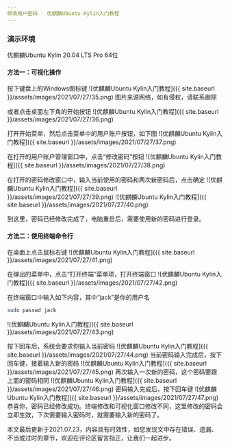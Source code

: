 ```yaml
---
修改用户密码 - 优麒麟Ubuntu Kylin入门教程
---
```


### 演示环境

优麒麟Ubuntu Kylin 20.04 LTS Pro 64位

#### 方法一：可视化操作

按下键盘上的Windows图标键
![优麒麟Ubuntu Kylin入门教程]({{ site.baseurl }}/assets/images/2021/07/27/35.png)
图片来源网络，如有侵权，请联系删除

或者点击桌面左下角的开始按钮
![优麒麟Ubuntu Kylin入门教程]({{ site.baseurl }}/assets/images/2021/07/27/36.png)

打开开始菜单，然后点击菜单中的用户账户按钮，如下图
![优麒麟Ubuntu Kylin入门教程]({{ site.baseurl }}/assets/images/2021/07/27/37.png)

在打开的用户账户管理窗口中，点击“修改密码”按钮
![优麒麟Ubuntu Kylin入门教程]({{ site.baseurl }}/assets/images/2021/07/27/38.png)

在打开的密码修改窗口中，输入当前使用的密码和两次新密码后，点击确定
![优麒麟Ubuntu Kylin入门教程]({{ site.baseurl }}/assets/images/2021/07/27/39.png)
![优麒麟Ubuntu Kylin入门教程]({{ site.baseurl }}/assets/images/2021/07/27/40.png)

到这里，密码已经修改完成了，电脑重启后，需要使用新的密码进行登录。

#### 方法二：使用终端命令行

在桌面上点击鼠标右键
![优麒麟Ubuntu Kylin入门教程]({{ site.baseurl }}/assets/images/2021/07/27/41.png)

在弹出的菜单中，点击“打开终端”菜单项，打开终端窗口
![优麒麟Ubuntu Kylin入门教程]({{ site.baseurl }}/assets/images/2021/07/27/42.png)

在终端窗口中输入如下内容，其中“jack”是你的用户名
```bash
sudo passwd jack
```
![优麒麟Ubuntu Kylin入门教程]({{ site.baseurl }}/assets/images/2021/07/27/43.png)

按下回车后，系统会要求你输入当前密码
![优麒麟Ubuntu Kylin入门教程]({{ site.baseurl }}/assets/images/2021/07/27/44.png)
当前密码输入完成后，按下回车键，接着输入新的密码
![优麒麟Ubuntu Kylin入门教程]({{ site.baseurl }}/assets/images/2021/07/27/45.png)
再次输入一次新的密码，这个密码要跟上面的密码相同
![优麒麟Ubuntu Kylin入门教程]({{ site.baseurl }}/assets/images/2021/07/27/46.png)
密码输入完成后，按下回车键
![优麒麟Ubuntu Kylin入门教程]({{ site.baseurl }}/assets/images/2021/07/27/47.png)
恭喜你，密码已经修改成功。终端修改和可视化窗口修改不同，这里修改的密码会立即生效，下次需要输入密码时，就需要输入新的密码了。


本文最后更新于2021.07.23，内容具有时效性，如您发现文中存在错误、遗漏、不当或过时的章节，欢迎在评论区留言指正，让我们一起进步。